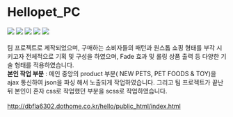 # Hellopet_PC

<img src="https://img.shields.io/badge/HTML5-e34f26?style=flat&logo=html5&logoColor=fff"/> <img src="https://img.shields.io/badge/CSS3-green?style=flat&logo=css3&logoColor=fff"/> <img src="https://img.shields.io/badge/SCSS-CC6699?style=flat&logo=sass&logoColor=fff"/> <img src="https://img.shields.io/badge/jQuery-0769AD?style=flat&logo=jquery&logoColor=fff"/> <img src="https://img.shields.io/badge/JavaScript-F7DF1E?style=flat&logo=JavaScript&logoColor=fff"/> 
</br></br>
팀 프로젝트로 제작되었으며, 구매하는 소비자들의 패턴과 원스톱 쇼핑 형태를 부각 시키고자 전체적으로 기획 및 구성을 하였으며, Fade 효과 및 롤링 상품 출력 등 다양한 기술 형태를 적용하였습니다.</br>
<b>본인 작업 부분</b> : 메인 중앙의 product 부분( NEW PETS, PET FOODS & TOY)을 ajax 통신하여 json을 파싱 해서 노출되게 작업하였습니다.
그리고 팀 프로젝트가 끝난 뒤 본인이 혼자 css로 작업했던 부분을 scss로 작업하였습니다.</br></br>
http://dbfla6302.dothome.co.kr/hello/public_html/index.html
